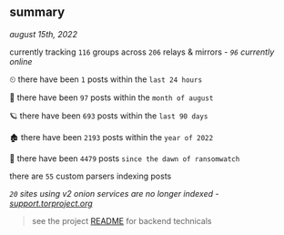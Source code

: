 
## summary
_august 15th, 2022_

currently tracking `116` groups across `206` relays & mirrors - _`96` currently online_

⏲ there have been `1` posts within the `last 24 hours`

🦈 there have been `97` posts within the `month of august`

🪐 there have been `693` posts within the `last 90 days`

🏚 there have been `2193` posts within the `year of 2022`

🦕 there have been `4479` posts `since the dawn of ransomwatch`

there are `55` custom parsers indexing posts

_`20` sites using v2 onion services are no longer indexed - [support.torproject.org](https://support.torproject.org/onionservices/v2-deprecation/)_

> see the project [README](https://github.com/joshhighet/ransomwatch#ransomwatch--) for backend technicals
